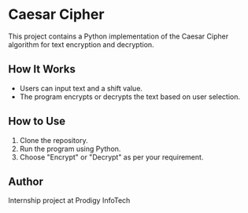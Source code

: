 # Caesar Cipher
This project contains a Python implementation of the Caesar Cipher algorithm for text encryption and decryption. 
## How It Works
- Users can input text and a shift value.
- The program encrypts or decrypts the text based on user selection.
## How to Use
1. Clone the repository.
2. Run the program using Python.
3. Choose "Encrypt" or "Decrypt" as per your requirement.
## Author
Internship project at Prodigy InfoTech
